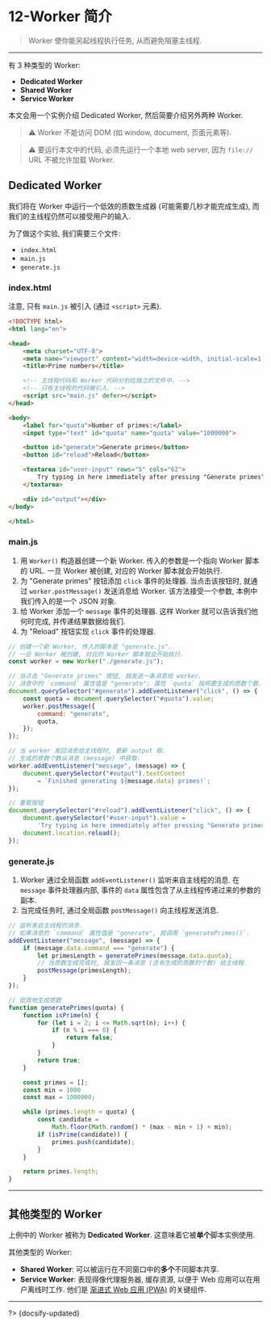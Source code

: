 # 12-Worker 简介

> Worker 使你能另起线程执行任务, 从而避免阻塞主线程.

---

有 3 种类型的 Worker:

- **Dedicated Worker**
- **Shared Worker**
- **Service Worker**

本文会用一个实例介绍 Dedicated Worker, 然后简要介绍另外两种 Worker.

> ⚠️ Worker 不能访问 DOM (如 window, document, 页面元素等).

> ⚠️ 要运行本文中的代码, 必须先运行一个本地 web server, 因为 `file://` URL 不被允许加载 Worker.

## Dedicated Worker

我们将在 Worker 中运行一个低效的质数生成器 (可能需要几秒才能完成生成), 而我们的主线程仍然可以接受用户的输入.

为了做这个实验, 我们需要三个文件:

- `index.html`
- `main.js`
- `generate.js`

### index.html

注意, 只有 `main.js` 被引入 (通过 `<script>` 元素).

```html
<!DOCTYPE html>
<html lang="en">

<head>
    <meta charset="UTF-8">
    <meta name="viewport" content="width=device-width, initial-scale=1.0">
    <title>Prime numbers</title>

    <!-- 主线程代码和 Worker 代码分别在独立的文件中. -->
    <!-- 只有主线程的代码被引入. -->
    <script src="main.js" defer></script>
</head>

<body>
    <label for="quota">Number of primes:</label>
    <input type="text" id="quota" name="quota" value="1000000">

    <button id="generate">Generate primes</button>
    <button id="reload">Reload</button>

    <textarea id="user-input" rows="5" cols="62">
        Try typing in here immediately after pressing "Generate primes"
    </textarea>

    <div id="output"></div>
</body>

</html>
```

### main.js

1. 用 `Worker()` 构造器创建一个新 Worker. 传入的参数是一个指向 Worker 脚本的 URL. 一旦 Worker 被创建, 对应的 Worker 脚本就会开始执行.
2. 为 "Generate primes" 按钮添加 `click` 事件的处理器. 当点击该按钮时, 就通过 `worker.postMessage()` 发送消息给 Worker. 该方法接受一个参数, 本例中我们传入的是一个 JSON 对象.
3. 给 Worker 添加一个 `message` 事件的处理器. 这样 Worker 就可以告诉我们他何时完成, 并传递结果数据给我们.
4. 为 "Reload" 按钮实现 `click` 事件的处理器.

```js
// 创建一个新 Worker, 传入的脚本是 "generate.js".
// 一旦 Worker 被创建, 对应的 Worker 脚本就会开始执行.
const worker = new Worker("./generate.js");

// 当点击 "Generate primes" 按钮, 就发送一条消息给 worker.
// 消息中的 `command` 属性值是 "generate"; 属性 `quota` 指明要生成的质数个数.
document.querySelector("#generate").addEventListener("click", () => {
    const quota = document.querySelector("#quota").value;
    worker.postMessage({
        command: "generate",
        quota,
    });
});

// 当 worker 发回消息给主线程时, 更新 output 框.
// 生成的质数个数从消息 (message) 中获取.
worker.addEventListener("message", (message) => {
    document.querySelector("#output").textContent
        = `Finished generating ${message.data} primes!`;
});

// 重载按钮
document.querySelector("#reload").addEventListener("click", () => {
    document.querySelector("#user-input").value =
        'Try typing in here immediately after pressing "Generate primes"';
    document.location.reload();
});
```

### generate.js

1. Worker 通过全局函数 `addEventListener()` 监听来自主线程的消息. 在 `message` 事件处理器内部, 事件的 `data` 属性包含了从主线程传递过来的参数的副本.
2. 当完成任务时, 通过全局函数 `postMessage()` 向主线程发送消息.

```js
// 监听来自主线程的消息.
// 如果消息的 `command` 属性值是 "generate", 就调用 `generatePrimes()`.
addEventListener("message", (message) => {
    if (message.data.command === "generate") {
        let primesLength = generatePrimes(message.data.quota);
        // 当质数生成完成时, 就发回一条消息 (含有生成的质数的个数) 给主线程.
        postMessage(primesLength);
    }
});

// 低效地生成质数
function generatePrimes(quota) {
    function isPrime(n) {
        for (let i = 2; i <= Math.sqrt(n); i++) {
            if (n % i === 0) {
                return false;
            }
        }
        return true;
    }

    const primes = [];
    const min = 1000
    const max = 1000000;

    while (primes.length < quota) {
        const candidate =
            Math.floor(Math.random() * (max - min + 1) + min);
        if (isPrime(candidate)) {
            primes.push(candidate);
        }
    }

    return primes.length;
}
```

---

## 其他类型的 Worker

上例中的 Worker 被称为 **Dedicated Worker**. 这意味着它被**单个**脚本实例使用.

其他类型的 Worker:
- **Shared Worker**: 可以被运行在不同窗口中的**多个**不同脚本共享.
- **Service Worker**: 表现得像代理服务器, 缓存资源, 以便于 Web 应用可以在用户离线时工作. 他们是 [渐进式 Web 应用 (PWA)](https://developer.mozilla.org/zh-CN/docs/Web/Progressive_web_apps) 的关键组件.



---

?> {docsify-updated}